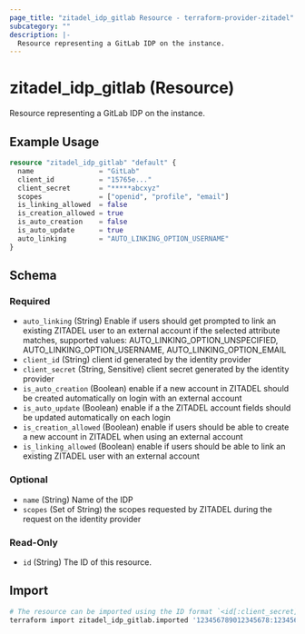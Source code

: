 ```yaml
---
page_title: "zitadel_idp_gitlab Resource - terraform-provider-zitadel"
subcategory: ""
description: |-
  Resource representing a GitLab IDP on the instance.
---
```


# zitadel_idp_gitlab (Resource)

Resource representing a GitLab IDP on the instance.

## Example Usage

```terraform
resource "zitadel_idp_gitlab" "default" {
  name                = "GitLab"
  client_id           = "15765e..."
  client_secret       = "*****abcxyz"
  scopes              = ["openid", "profile", "email"]
  is_linking_allowed  = false
  is_creation_allowed = true
  is_auto_creation    = false
  is_auto_update      = true
  auto_linking        = "AUTO_LINKING_OPTION_USERNAME"
}
```

<!-- schema generated by tfplugindocs -->
## Schema

### Required

- `auto_linking` (String) Enable if users should get prompted to link an existing ZITADEL user to an external account if the selected attribute matches, supported values: AUTO_LINKING_OPTION_UNSPECIFIED, AUTO_LINKING_OPTION_USERNAME, AUTO_LINKING_OPTION_EMAIL
- `client_id` (String) client id generated by the identity provider
- `client_secret` (String, Sensitive) client secret generated by the identity provider
- `is_auto_creation` (Boolean) enable if a new account in ZITADEL should be created automatically on login with an external account
- `is_auto_update` (Boolean) enable if a the ZITADEL account fields should be updated automatically on each login
- `is_creation_allowed` (Boolean) enable if users should be able to create a new account in ZITADEL when using an external account
- `is_linking_allowed` (Boolean) enable if users should be able to link an existing ZITADEL user with an external account

### Optional

- `name` (String) Name of the IDP
- `scopes` (Set of String) the scopes requested by ZITADEL during the request on the identity provider

### Read-Only

- `id` (String) The ID of this resource.

## Import

```bash
# The resource can be imported using the ID format `<id[:client_secret]>`, e.g.
terraform import zitadel_idp_gitlab.imported '123456789012345678:1234567890abcdef'
```
